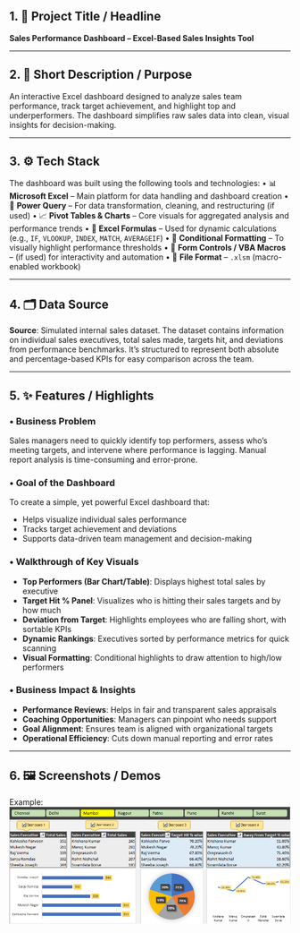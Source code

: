 ## 1. 📌 Project Title / Headline

**Sales Performance Dashboard – Excel-Based Sales Insights Tool**

---

## 2. 🎯 Short Description / Purpose

An interactive Excel dashboard designed to analyze sales team performance, track target achievement, and highlight top and underperformers. The dashboard simplifies raw sales data into clean, visual insights for decision-making.

---

## 3. ⚙️ Tech Stack

The dashboard was built using the following tools and technologies:
• 📊 **Microsoft Excel** – Main platform for data handling and dashboard creation
• 📂 **Power Query** – For data transformation, cleaning, and restructuring (if used)
• 📈 **Pivot Tables & Charts** – Core visuals for aggregated analysis and performance trends
• 🧠 **Excel Formulas** – Used for dynamic calculations (e.g., `IF`, `VLOOKUP`, `INDEX`, `MATCH`, `AVERAGEIF`)
• 🎯 **Conditional Formatting** – To visually highlight performance thresholds
• 📝 **Form Controls / VBA Macros** – (if used) for interactivity and automation
• 📁 **File Format** – `.xlsm` (macro-enabled workbook)

---

## 4. 🗂️ Data Source

**Source**: Simulated internal sales dataset.
The dataset contains information on individual sales executives, total sales made, targets hit, and deviations from performance benchmarks. It’s structured to represent both absolute and percentage-based KPIs for easy comparison across the team.

---

## 5. ✨ Features / Highlights

### • Business Problem

Sales managers need to quickly identify top performers, assess who’s meeting targets, and intervene where performance is lagging. Manual report analysis is time-consuming and error-prone.

### • Goal of the Dashboard

To create a simple, yet powerful Excel dashboard that:

* Helps visualize individual sales performance
* Tracks target achievement and deviations
* Supports data-driven team management and decision-making

### • Walkthrough of Key Visuals

* **Top Performers (Bar Chart/Table)**: Displays highest total sales by executive
* **Target Hit % Panel**: Visualizes who is hitting their sales targets and by how much
* **Deviation from Target**: Highlights employees who are falling short, with sortable KPIs
* **Dynamic Rankings**: Executives sorted by performance metrics for quick scanning
* **Visual Formatting**: Conditional highlights to draw attention to high/low performers

### • Business Impact & Insights

* **Performance Reviews**: Helps in fair and transparent sales appraisals
* **Coaching Opportunities**: Managers can pinpoint who needs support
* **Goal Alignment**: Ensures team is aligned with organizational targets
* **Operational Efficiency**: Cuts down manual reporting and error rates

---

## 6. 🖼️ Screenshots / Demos

Example: ![Dashboard Preview](https://github.com/suyaaash7210/Sales-Performance-Analysis/blob/main/Snapshot%20of%20Dashboard.PNG)

